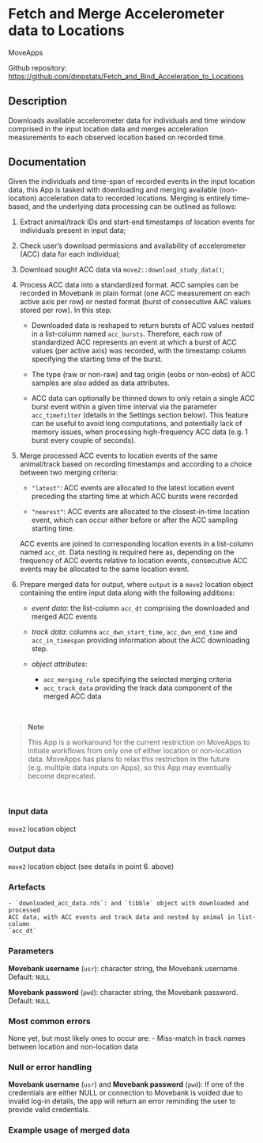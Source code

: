 
# Fetch and Merge Accelerometer data to Locations

MoveApps

Github repository:
<https://github.com/dmpstats/Fetch_and_Bind_Acceleration_to_Locations>

## Description

Downloads available accelerometer data for individuals and time window
comprised in the input location data and merges acceleration
measurements to each observed location based on recorded time.

## Documentation

Given the individuals and time-span of recorded events in the input
location data, this App is tasked with downloading and merging available
(non-location) acceleration data to recorded locations. Merging is
entirely time-based, and the underlying data processing can be outlined
as follows:

1.  Extract animal/track IDs and start-end timestamps of location events
    for individuals present in input data;

2.  Check user’s download permissions and availability of accelerometer
    (ACC) data for each individual;

3.  Download sought ACC data via `move2::download_study_data()`;

4.  Process ACC data into a standardized format. ACC samples can be
    recorded in Movebank in plain format (one ACC measurement on each
    active axis per row) or nested format (burst of consecutive AAC
    values stored per row). In this step:

    - Downloaded data is reshaped to return bursts of ACC values nested
      in a list-column named `acc_bursts`. Therefore, each row of
      standardized ACC represents an event at which a burst of ACC
      values (per active axis) was recorded, with the timestamp column
      specifying the starting time of the burst.

    - The type (raw or non-raw) and tag origin (eobs or non-eobs) of ACC
      samples are also added as data attributes.

    - ACC data can optionally be thinned down to only retain a single
      ACC burst event within a given time interval via the parameter
      `acc_timefilter` (details in the Settings section below). This
      feature can be useful to avoid long computations, and potentially
      lack of memory issues, when processing high-frequency ACC data
      (e.g. 1 burst every couple of seconds).

5.  Merge processed ACC events to location events of the same
    animal/track based on recording timestamps and according to a choice
    between two merging criteria:

    - `"latest"`: ACC events are allocated to the latest location event
      preceding the starting time at which ACC bursts were recorded

    - `"nearest"`: ACC events are allocated to the closest-in-time
      location event, which can occur either before or after the ACC
      sampling starting time.

    ACC events are joined to corresponding location events in a
    list-column named `acc_dt`. Data nesting is required here as,
    depending on the frequency of ACC events relative to location
    events, consecutive ACC events may be allocated to the same location
    event.

6.  Prepare merged data for output, where `output` is a `move2` location
    object containing the entire input data along with the following
    additions:

    - *event data*: the list-column `acc_dt` comprising the downloaded
      and merged ACC events

    - *track data*: columns `acc_dwn_start_time`, `acc_dwn_end_time` and
      `acc_in_timespan` providing information about the ACC downloading
      step.

    - *object attributes*:

      - `acc_merging_rule` specifying the selected merging criteria
      - `acc_track_data` providing the track data component of the
        merged ACC data

<br />

<div>

> **Note**
>
> This App is a workaround for the current restriction on MoveApps to
> initiate workflows from only one of either location or non-location
> data. MoveApps has plans to relax this restriction in the future
> (e.g. multiple data inputs on Apps), so this App may eventually become
> deprecated.

</div>

<br />

### Input data

`move2` location object

### Output data

`move2` location object (see details in point 6. above)

### Artefacts

    - `downloaded_acc_data.rds`: and `tibble` object with downloaded and processed
    ACC data, with ACC events and track data and nested by animal in list-column
    `acc_dt`

### Parameters

**Movebank username** (`usr`): character string, the Movebank username.
Default: `NULL`

**Movebank password** (`pwd`): character string, the Movebank password.
Default: `NULL`

### Most common errors

None yet, but most likely ones to occur are: - Miss-match in track names
between location and non-location data

<!-- *Please describe shortly what most common errors of the App can be, how they occur and best ways of solving them.* -->

### Null or error handling

**Movebank username** (`usr`) and **Movebank password** (`pwd`): If one
of the credentials are either NULL or connection to Movebank is voided
due to invalid log-in details, the app will return an error reminding
the user to provide valid credentials.

### Example usage of merged data
